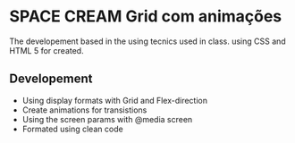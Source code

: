 
# SPACE CREAM Grid com animações

The developement based in the using tecnics used in class.
using CSS and HTML 5 for created.



## Developement

- Using display formats with Grid and Flex-direction
- Create animations for transistions
- Using the screen params with @media screen
- Formated using clean code


